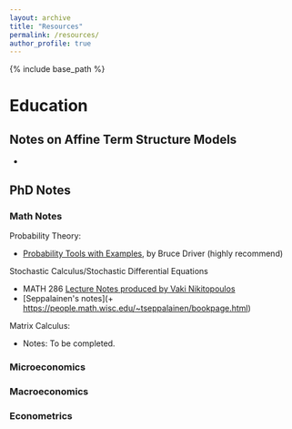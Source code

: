 ```yaml
---
layout: archive
title: "Resources"
permalink: /resources/
author_profile: true
---
```


{% include base_path %}

Education
====

## Notes on Affine Term Structure Models
+ 
## PhD Notes
### Math Notes
Probability Theory:
+ [Probability Tools with Examples](https://mathweb.ucsd.edu/~bdriver/280_18-19_prob/Lecture_Notes/2018-19-Lecture%20Notes.pdf), by Bruce Driver (highly recommend)

Stochastic Calculus/Stochastic Differential Equations
+ MATH 286 [Lecture Notes produced by Vaki Nikitopoulos](https://sites.google.com/view/vakiniki/notes)
+ [Seppalainen's notes](+ https://people.math.wisc.edu/~tseppalainen/bookpage.html)

Matrix Calculus:
+ Notes: To be completed.

### Microeconomics

### Macroeconomics

### Econometrics